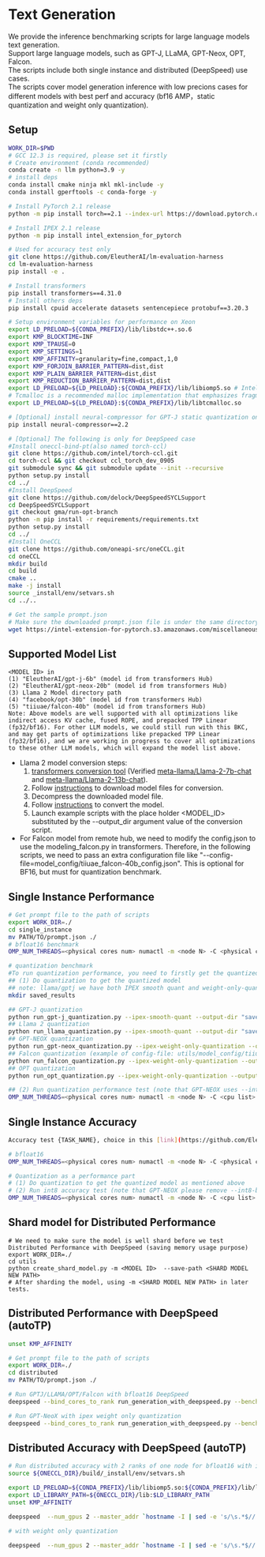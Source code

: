 # Text Generation
We provide the inference benchmarking scripts for large language models text generation.<br/>
Support large language models, such as GPT-J, LLaMA, GPT-Neox, OPT, Falcon.<br/>
The scripts include both single instance and distributed (DeepSpeed) use cases.<br/>
The scripts cover model generation inference with low precions cases for different models with best perf and accuracy (bf16 AMP，static quantization and weight only quantization).<br/>

## Setup
```bash
WORK_DIR=$PWD
# GCC 12.3 is required, please set it firstly
# Create environment (conda recommended)
conda create -n llm python=3.9 -y
# install deps
conda install cmake ninja mkl mkl-include -y
conda install gperftools -c conda-forge -y

# Install PyTorch 2.1 release
python -m pip install torch==2.1 --index-url https://download.pytorch.org/whl/cpu

# Install IPEX 2.1 release
python -m pip install intel_extension_for_pytorch

# Used for accuracy test only
git clone https://github.com/EleutherAI/lm-evaluation-harness
cd lm-evaluation-harness
pip install -e .

# Install transformers
pip install transformers==4.31.0
# Install others deps
pip install cpuid accelerate datasets sentencepiece protobuf==3.20.3

# Setup environment variables for performance on Xeon
export LD_PRELOAD=${CONDA_PREFIX}/lib/libstdc++.so.6
export KMP_BLOCKTIME=INF
export KMP_TPAUSE=0
export KMP_SETTINGS=1
export KMP_AFFINITY=granularity=fine,compact,1,0
export KMP_FORJOIN_BARRIER_PATTERN=dist,dist
export KMP_PLAIN_BARRIER_PATTERN=dist,dist
export KMP_REDUCTION_BARRIER_PATTERN=dist,dist
export LD_PRELOAD=${LD_PRELOAD}:${CONDA_PREFIX}/lib/libiomp5.so # Intel OpenMP
# Tcmalloc is a recommended malloc implementation that emphasizes fragmentation avoidance and scalable concurrency support.
export LD_PRELOAD=${LD_PRELOAD}:${CONDA_PREFIX}/lib/libtcmalloc.so

# [Optional] install neural-compressor for GPT-J static quantization only
pip install neural-compressor==2.2

# [Optional] The following is only for DeepSpeed case
#Install oneccl-bind-pt(also named torch-ccl)
git clone https://github.com/intel/torch-ccl.git
cd torch-ccl && git checkout ccl_torch_dev_0905
git submodule sync && git submodule update --init --recursive
python setup.py install
cd ../
#Install DeepSpeed
git clone https://github.com/delock/DeepSpeedSYCLSupport
cd DeepSpeedSYCLSupport
git checkout gma/run-opt-branch
python -m pip install -r requirements/requirements.txt
python setup.py install
cd ../
#Install OneCCL
git clone https://github.com/oneapi-src/oneCCL.git
cd oneCCL
mkdir build
cd build
cmake ..
make -j install
source _install/env/setvars.sh
cd ../..

# Get the sample prompt.json
# Make sure the downloaded prompt.json file is under the same directory as that of the python scripts mentioned above.
wget https://intel-extension-for-pytorch.s3.amazonaws.com/miscellaneous/llm/prompt.json

```

## Supported Model List
```
<MODEL ID> in
(1) "EleutherAI/gpt-j-6b" (model id from transformers Hub)
(2) "EleutherAI/gpt-neox-20b" (model id from transformers Hub)
(3) Llama 2 Model directory path
(4) "facebook/opt-30b" (model id from transformers Hub)
(5) "tiiuae/falcon-40b" (model id from transformers Hub)
Note: Above models are well supported with all optimizations like indirect access KV cache, fused ROPE, and prepacked TPP Linear (fp32/bf16). For other LLM models, we could still run with this BKC, and may get parts of optimizations like prepacked TPP Linear (fp32/bf16), and we are working in progress to cover all optimizations to these other LLM models, which will expand the model list above.
```
* Llama 2 model conversion steps:
    1) [transformers conversion tool](https://github.com/huggingface/transformers/blob/main/src/transformers/models/llama/convert_llama_weights_to_hf.py) (Verified [meta-llama/Llama-2-7b-chat](https://huggingface.co/meta-llama/Llama-2-7b-chat) and [meta-llama/Llama-2-13b-chat](https://huggingface.co/meta-llama/Llama-2-13b-chat)).
    2) Follow [instructions](https://github.com/facebookresearch/llama#access-on-hugging-face) to download model files for conversion.
    3) Decompress the downloaded model file.
    4) Follow [instructions](https://github.com/facebookresearch/llama-recipes#model-conversion-to-hugging-face) to convert the model.
    5) Launch example scripts with the place holder <MODEL_ID> substituted by the --output_dir argument value of the conversion script.
* For Falcon model from remote hub, we need to modify the config.json to use the modeling_falcon.py in transformers. Therefore, in the following scripts, we need to pass an extra configuration file like "--config-file=model_config/tiiuae_falcon-40b_config.json". This is optional for BF16, but must for quantization benchmark.

## Single Instance Performance
```bash
# Get prompt file to the path of scripts
export WORK_DIR=./
cd single_instance
mv PATH/TO/prompt.json ./
# bfloat16 benchmark
OMP_NUM_THREADS=<physical cores num> numactl -m <node N> -C <physical cores list> python run_generation.py --benchmark -m <MODEL_ID> --dtype bfloat16 --ipex --deployment-mode

# quantization benchmark
#To run quantization performance, you need to firstly get the quantized model with the following step (1) and then run the performance benchmark with the following step (2)
## (1) Do quantization to get the quantized model 
## note: llama/gptj we have both IPEX smooth quant and weight-only-quantization, while for rest models, we recommend weight-only-quantization
mkdir saved_results

## GPT-J quantization
python run_gpt-j_quantization.py --ipex-smooth-quant --output-dir "saved_results" --int8-bf16-mixed -m <GPTJ MODEL_ID>
## Llama 2 quantization
python run_llama_quantization.py --ipex-smooth-quant --output-dir "saved_results" --int8-bf16-mixed -m <LLAMA MODEL_ID>
## GPT-NEOX quantization
python run_gpt-neox_quantization.py --ipex-weight-only-quantization --output-dir "saved_results" --int8 -m <GPT-NEOX MODEL_ID>
## Falcon quantization (example of config-file: utils/model_config/tiiuae_falcon-40b_config.json)
python run_falcon_quantization.py --ipex-weight-only-quantization --output-dir "saved_results"  --int8-bf16-mixed -m <FALCON MODEL_ID> --config-file <CONFIG_FILE>
## OPT quantization
python run_opt_quantization.py --ipex-weight-only-quantization --output-dir "saved_results"  --int8-bf16-mixed -m <OPT MODEL_ID> 

## (2) Run quantization performance test (note that GPT-NEOX uses --int8 instead of --int8-bf16-mixed)
OMP_NUM_THREADS=<physical cores num> numactl -m <node N> -C <cpu list> python run_<MODEL>_quantization.py -m <MODEL_ID> --quantized-model-path "./saved_results/best_model.pt" --benchmark --int8-bf16-mixed

```
## Single Instance Accuracy
```bash
Accuracy test {TASK_NAME}, choice in this [link](https://github.com/EleutherAI/lm-evaluation-harness/blob/master/docs/task_table.md), by default we use "lambada_standard"

# bfloat16
OMP_NUM_THREADS=<physical cores num> numactl -m <node N> -C <physical cores list> python run_accuracy.py --accuracy-only -m <MODEL_ID> --dtype bfloat16 --ipex --jit --tasks {TASK_NAME}

# Quantization as a performance part
# (1) Do quantization to get the quantized model as mentioned above
# (2) Run int8 accuracy test (note that GPT-NEOX please remove --int8-bf16-mixed)
OMP_NUM_THREADS=<physical cores num> numactl -m <node N> -C <cpu list> python run_accuracy.py --model <MODEL ID> --quantized-model-path "./saved_results/best_model.pt" --dtype int8 --accuracy-only --jit --int8-bf16-mixed --tasks {TASK_NAME}
```
## Shard model for Distributed Performance
```
# We need to make sure the model is well shard before we test Distributed Performance with DeepSpeed (saving memory usage purpose)
export WORK_DIR=./
cd utils
python create_shard_model.py -m <MODEL ID>  --save-path <SHARD MODEL NEW PATH>
# After sharding the model, using -m <SHARD MODEL NEW PATH> in later tests.
```
## Distributed Performance with DeepSpeed (autoTP)
```bash
unset KMP_AFFINITY

# Get prompt file to the path of scripts
export WORK_DIR=./
cd distributed
mv PATH/TO/prompt.json ./

# Run GPTJ/LLAMA/OPT/Falcon with bfloat16 DeepSpeed
deepspeed --bind_cores_to_rank run_generation_with_deepspeed.py --benchmark -m <MODEL_ID> --dtype bfloat16 --ipex --deployment-mode

# Run GPT-NeoX with ipex weight only quantization
deepspeed --bind_cores_to_rank run_generation_with_deepspeed.py --benchmark -m EleutherAI/gpt-neox-20b --dtype float32 --ipex --ipex-weight-only-quantization --deployment-mode
```

## Distributed Accuracy with DeepSpeed (autoTP)
```bash
# Run distributed accuracy with 2 ranks of one node for bfloat16 with ipex and jit 
source ${ONECCL_DIR}/build/_install/env/setvars.sh

export LD_PRELOAD=${CONDA_PREFIX}/lib/libiomp5.so:${CONDA_PREFIX}/lib/libtcmalloc.so
export LD_LIBRARY_PATH=${ONECCL_DIR}/lib:$LD_LIBRARY_PATH
unset KMP_AFFINITY

deepspeed  --num_gpus 2 --master_addr `hostname -I | sed -e 's/\s.*$//'` --bind_cores_to_rank run_accuracy_with_deepspeed.py  --model <MODEL_ID> --dtype bfloat16 --ipex --jit --tasks <TASK_NAME> --accuracy-only

# with weight only quantization

deepspeed  --num_gpus 2 --master_addr `hostname -I | sed -e 's/\s.*$//'` --bind_cores_to_rank run_accuracy_with_deepspeed.py  --model <MODEL_ID> --int8-bf16-mixed --ipex --jit --tasks <TASK_NAME> --accuracy-only --ipex-weight-only-quantization

```
